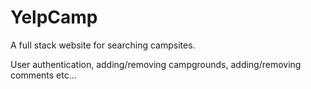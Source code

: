 # YelpCamp

A full stack website for searching campsites.

User authentication, adding/removing campgrounds, adding/removing comments etc...